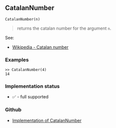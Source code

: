 ## CatalanNumber

```
CatalanNumber(n)
```

> returns the catalan number for the argument `n`.
 
See:  
* [Wikipedia - Catalan number](http://en.wikipedia.org/wiki/Catalan_number)

### Examples

```
>> CatalanNumber(4)
14
```






### Implementation status

* &#x2705; - full supported

### Github

* [Implementation of CatalanNumber](https://github.com/axkr/symja_android_library/blob/master/symja_android_library/matheclipse-core/src/main/java/org/matheclipse/core/builtin/NumberTheory.java#L602) 
